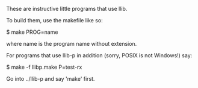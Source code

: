 These are instructive little programs that use llib.

To build them, use the makefile like so:

$ make PROG=name

where name is the program name without extension.

For programs that use llib-p in addition (sorry, POSIX is not Windows!)
say:

$ make -f llibp.make P=test-rx

Go into ../llib-p and say 'make' first.


